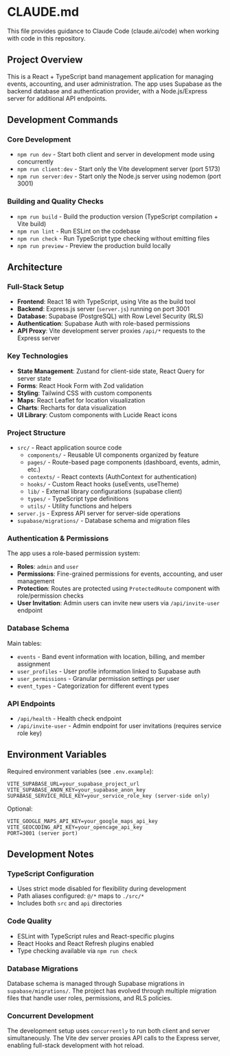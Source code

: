 # CLAUDE.md

This file provides guidance to Claude Code (claude.ai/code) when working with code in this repository.

## Project Overview

This is a React + TypeScript band management application for managing events, accounting, and user administration. The app uses Supabase as the backend database and authentication provider, with a Node.js/Express server for additional API endpoints.

## Development Commands

### Core Development
- `npm run dev` - Start both client and server in development mode using concurrently
- `npm run client:dev` - Start only the Vite development server (port 5173)
- `npm run server:dev` - Start only the Node.js server using nodemon (port 3001)

### Building and Quality Checks
- `npm run build` - Build the production version (TypeScript compilation + Vite build)
- `npm run lint` - Run ESLint on the codebase
- `npm run check` - Run TypeScript type checking without emitting files
- `npm run preview` - Preview the production build locally

## Architecture

### Full-Stack Setup
- **Frontend**: React 18 with TypeScript, using Vite as the build tool
- **Backend**: Express.js server (`server.js`) running on port 3001
- **Database**: Supabase (PostgreSQL) with Row Level Security (RLS)
- **Authentication**: Supabase Auth with role-based permissions
- **API Proxy**: Vite development server proxies `/api/*` requests to the Express server

### Key Technologies
- **State Management**: Zustand for client-side state, React Query for server state
- **Forms**: React Hook Form with Zod validation
- **Styling**: Tailwind CSS with custom components
- **Maps**: React Leaflet for location visualization
- **Charts**: Recharts for data visualization
- **UI Library**: Custom components with Lucide React icons

### Project Structure
- `src/` - React application source code
  - `components/` - Reusable UI components organized by feature
  - `pages/` - Route-based page components (dashboard, events, admin, etc.)
  - `contexts/` - React contexts (AuthContext for authentication)
  - `hooks/` - Custom React hooks (useEvents, useTheme)
  - `lib/` - External library configurations (supabase client)
  - `types/` - TypeScript type definitions
  - `utils/` - Utility functions and helpers
- `server.js` - Express API server for server-side operations
- `supabase/migrations/` - Database schema and migration files

### Authentication & Permissions
The app uses a role-based permission system:
- **Roles**: `admin` and `user`
- **Permissions**: Fine-grained permissions for events, accounting, and user management
- **Protection**: Routes are protected using `ProtectedRoute` component with role/permission checks
- **User Invitation**: Admin users can invite new users via `/api/invite-user` endpoint

### Database Schema
Main tables:
- `events` - Band event information with location, billing, and member assignment
- `user_profiles` - User profile information linked to Supabase auth
- `user_permissions` - Granular permission settings per user
- `event_types` - Categorization for different event types

### API Endpoints
- `/api/health` - Health check endpoint
- `/api/invite-user` - Admin endpoint for user invitations (requires service role key)

## Environment Variables

Required environment variables (see `.env.example`):
```
VITE_SUPABASE_URL=your_supabase_project_url
VITE_SUPABASE_ANON_KEY=your_supabase_anon_key
SUPABASE_SERVICE_ROLE_KEY=your_service_role_key (server-side only)
```

Optional:
```
VITE_GOOGLE_MAPS_API_KEY=your_google_maps_api_key
VITE_GEOCODING_API_KEY=your_opencage_api_key
PORT=3001 (server port)
```

## Development Notes

### TypeScript Configuration
- Uses strict mode disabled for flexibility during development
- Path aliases configured: `@/*` maps to `./src/*`
- Includes both `src` and `api` directories

### Code Quality
- ESLint with TypeScript rules and React-specific plugins
- React Hooks and React Refresh plugins enabled
- Type checking available via `npm run check`

### Database Migrations
Database schema is managed through Supabase migrations in `supabase/migrations/`. The project has evolved through multiple migration files that handle user roles, permissions, and RLS policies.

### Concurrent Development
The development setup uses `concurrently` to run both client and server simultaneously. The Vite dev server proxies API calls to the Express server, enabling full-stack development with hot reload.